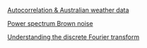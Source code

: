 [Autocorrelation & Australian weather data](https://machinelearningmastery.com/gentle-introduction-autocorrelation-partial-autocorrelation/)

[Power spectrum Brown noise](https://dsp.stackexchange.com/questions/45574/power-spectral-density-of-brownian-motion-despite-non-stationary)

[Understanding the discrete Fourier transform](https://jakevdp.github.io/blog/2013/08/28/understanding-the-fft/)
